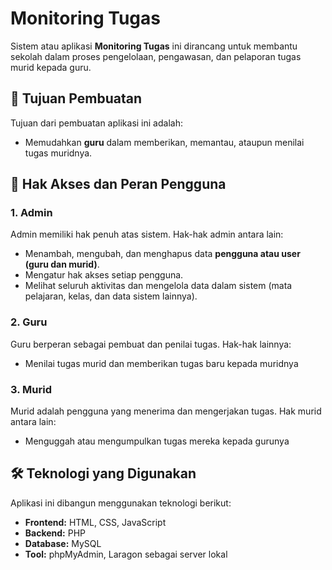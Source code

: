 # Monitoring Tugas

Sistem atau aplikasi **Monitoring Tugas** ini dirancang untuk membantu sekolah dalam proses pengelolaan, pengawasan, dan pelaporan tugas murid kepada guru.


## 🎯 Tujuan Pembuatan

Tujuan dari pembuatan aplikasi ini adalah:

- Memudahkan **guru** dalam memberikan, memantau, ataupun menilai tugas muridnya.


## 👤 Hak Akses dan Peran Pengguna

### 1. Admin

Admin memiliki hak penuh atas sistem. Hak-hak admin antara lain:

- Menambah, mengubah, dan menghapus data **pengguna atau user (guru dan murid)**.
- Mengatur hak akses setiap pengguna.
- Melihat seluruh aktivitas dan mengelola data dalam sistem (mata pelajaran, kelas, dan data sistem lainnya).

### 2. Guru

Guru berperan sebagai pembuat dan penilai tugas. Hak-hak lainnya:

- Menilai tugas murid dan memberikan tugas baru kepada muridnya

### 3. Murid

Murid adalah pengguna yang menerima dan mengerjakan tugas. Hak murid antara lain:

- Menguggah atau mengumpulkan tugas mereka kepada gurunya


## 🛠️ Teknologi yang Digunakan

Aplikasi ini dibangun menggunakan teknologi berikut:

- **Frontend:** HTML, CSS, JavaScript
- **Backend:** PHP
- **Database:** MySQL
- **Tool:** phpMyAdmin, Laragon sebagai server lokal
